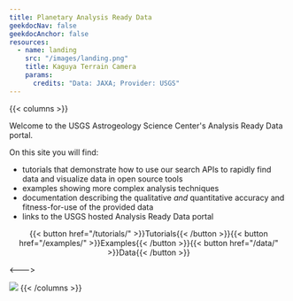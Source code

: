 ```yaml
---
title: Planetary Analysis Ready Data
geekdocNav: false
geekdocAnchor: false
resources:
  - name: landing
    src: "/images/landing.png"
    title: Kaguya Terrain Camera 
    params:
      credits: "Data: JAXA; Provider: USGS"
---
```



{{< columns >}}

Welcome to the USGS Astrogeology Science Center's Analysis Ready Data portal. 

On this site you will find:
- tutorials that demonstrate how to use our search APIs to rapidly find data and visualize data in open source tools
- examples showing more complex analysis techniques
- documentation describing the qualitative *and* quantitative accuracy and fitness-for-use of the provided data
- links to the USGS hosted Analysis Ready Data portal


<div style="text-align: center;">
{{< button href="/tutorials/" >}}Tutorials{{< /button >}}{{< button href="/examples/" >}}Examples{{< /button >}}{{< button href="/data/" >}}Data{{< /button >}}</div>


<--->
    
![](images/landing.png)
{{< /columns >}}
